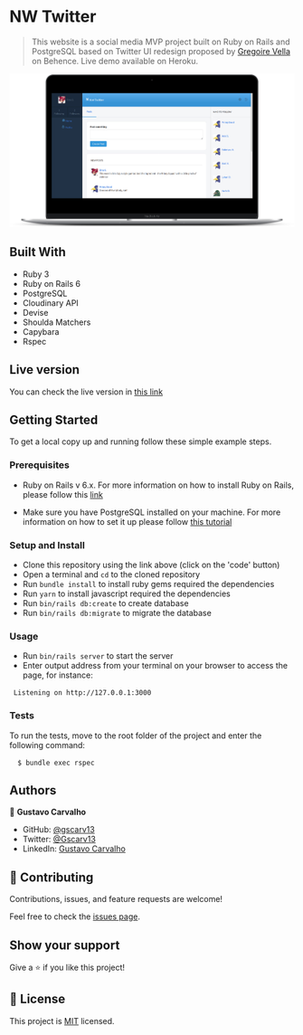 # NW Twitter

> This website is a social media MVP project built on Ruby on Rails and PostgreSQL based on Twitter UI redesign proposed by [Gregoire Vella](https://www.behance.net/gallery/14286087/Twitter-Redesign-of-UI-details) on Behence. Live demo available on Heroku.

![](image/smartmockups_knga0jvw.png)

## Built With

- Ruby 3
- Ruby on Rails 6
- PostgreSQL
- Cloudinary API
- Devise
- Shoulda Matchers
- Capybara
- Rspec

## Live version

You can check the live version in [this link](http://nwtwitter.herokuapp.com/)

## Getting Started

To get a local copy up and running follow these simple example steps.

### Prerequisites

- Ruby on Rails v 6.x. For more information on how to install Ruby on Rails, please follow this [link](https://guides.rubyonrails.org/getting_started.html)

- Make sure you have PostgreSQL installed on your machine. For more information on how to set it up please follow [this tutorial](https://www.digitalocean.com/community/tutorials/how-to-install-and-use-postgresql-on-ubuntu-18-04)

### Setup and Install

- Clone this repository using the link above (click on the 'code' button)
- Open a terminal and `cd` to the cloned repository
- Run `bundle install` to install ruby gems required the dependencies
- Run `yarn` to install javascript required the dependencies
- Run `bin/rails db:create` to create database
- Run `bin/rails db:migrate` to migrate the database

### Usage

- Run `bin/rails server` to start the server
- Enter output address from your terminal on your browser to access the page, for instance:
```terminal
 Listening on http://127.0.0.1:3000
```

### Tests

To run the tests, move to the root folder of the project and enter the following command:
```terminal
  $ bundle exec rspec
```

## Authors

👤 **Gustavo Carvalho**

- GitHub: [@gscarv13](https://github.com/gscarv13)
- Twitter: [@Gscarv13](https://twitter.com/Gscarv13)
- LinkedIn: [Gustavo Carvalho](https://www.linkedin.com/in/gscarv13)

## 🤝 Contributing

Contributions, issues, and feature requests are welcome!

Feel free to check the [issues page](https://github.com/gscarv13/twitter-redesign/issues).

## Show your support

Give a ⭐️ if you like this project!

## 📝 License

This project is [MIT](LICENSE) licensed.
